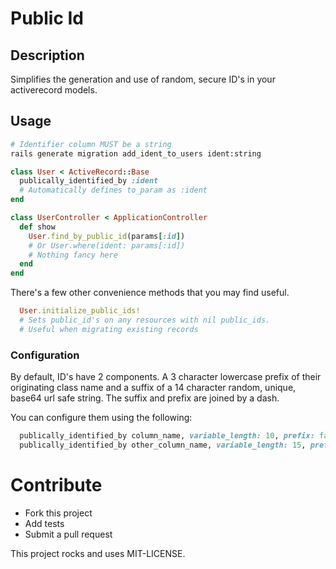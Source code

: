 # Public Id

## Description

Simplifies the generation and use of random, secure ID's in your activerecord models.

## Usage

```sh
# Identifier column MUST be a string
rails generate migration add_ident_to_users ident:string
```

```ruby 
class User < ActiveRecord::Base
  publically_identified_by :ident
  # Automatically defines to_param as :ident
end
```
```ruby 
class UserController < ApplicationController
  def show
    User.find_by_public_id(params[:id])
    # Or User.where(ident: params[:id])
    # Nothing fancy here
  end
end
```

There's a few other convenience methods that you may find useful.
```ruby
  User.initialize_public_ids! 
  # Sets public_id's on any resources with nil public_ids.
  # Useful when migrating existing records
```

### Configuration

By default, ID's have 2 components.
A 3 character lowercase prefix of their originating class name and a suffix of a 14 character random, unique, base64 url safe string.
The suffix and prefix are joined by a dash.

You can configure them using the following:

```ruby
  publically_identified_by column_name, variable_length: 10, prefix: false
  publically_identified_by other_column_name, variable_length: 15, prefix: 'user_'
```

# Contribute

  * Fork this project
  * Add tests
  * Submit a pull request

This project rocks and uses MIT-LICENSE.
